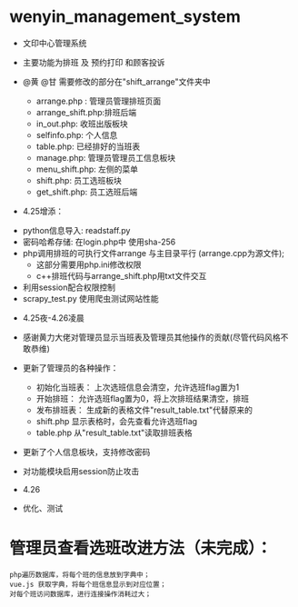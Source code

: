 # wenyin_management_system
* 文印中心管理系统
* 主要功能为排班 及 预约打印 和顾客投诉
* @黄 @甘 需要修改的部分在"shift_arrange"文件夹中
    - arrange.php : 管理员管理排班页面
    - arrange_shift.php:排班后端
    - in_out.php: 收班出版板块
    - selfinfo.php: 个人信息
    - table.php: 已经排好的当班表
    - manage.php: 管理员管理员工信息板块
    - menu_shift.php: 左侧的菜单
    - shift.php:  员工选班板块
    - get_shift.php: 员工选班后端

* 4.25增添：
+ python信息导入: readstaff.py
+ 密码哈希存储: 在login.php中 使用sha-256
+ php调用排班的可执行文件arrange 与主目录平行 (arrange.cpp为源文件); 
    - 这部分需要用php.ini修改权限
    - c++排班代码与arrange_shift.php用txt文件交互
+ 利用session配合权限控制
+ scrapy_test.py 使用爬虫测试网站性能

* 4.25夜-4.26凌晨
* 感谢黄力大佬对管理员显示当班表及管理员其他操作的贡献(尽管代码风格不敢恭维)
* 更新了管理员的各种操作：
    - 初始化当班表： 上次选班信息会清空，允许选班flag置为1
    - 开始排班： 允许选班flag置为0，将上次排班结果清空，排班
    - 发布排班表： 生成新的表格文件"result_table.txt"代替原来的
    - shift.php 显示表格时，会先查看允许选班flag
    - table.php 从"result_table.txt"读取排班表格
* 更新了个人信息板块，支持修改密码
* 对功能模块启用session防止攻击

* 4.26
* 优化、测试

# 管理员查看选班改进方法（未完成）：
    php遍历数据库，将每个班的信息放到字典中；
    vue.js 获取字典，将每个班信息显示到对应位置；
    对每个班访问数据库，进行连接操作消耗过大；
